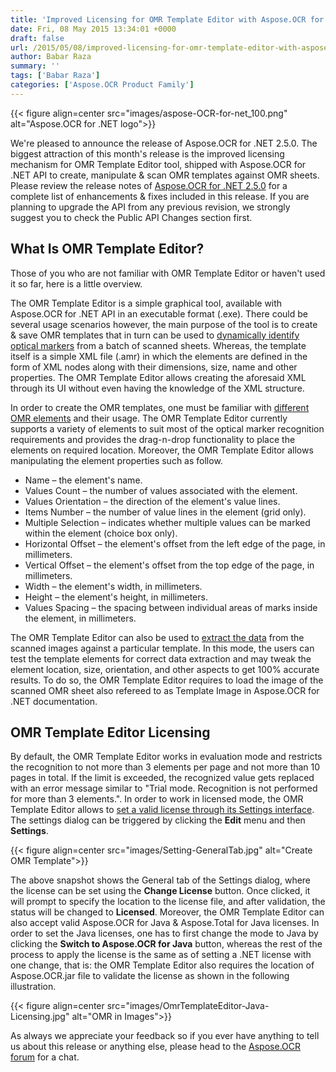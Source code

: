 ```yaml
---
title: 'Improved Licensing for OMR Template Editor with Aspose.OCR for .NET 2.5.0'
date: Fri, 08 May 2015 13:34:01 +0000
draft: false
url: /2015/05/08/improved-licensing-for-omr-template-editor-with-aspose.ocr-for-.net-2.5.0/
author: Babar Raza
summary: ''
tags: ['Babar Raza']
categories: ['Aspose.OCR Product Family']
---
```




{{< figure align=center src="images/aspose-OCR-for-net_100.png" alt="Aspose.OCR for .NET logo">}}


We're pleased to announce the release of Aspose.OCR for .NET 2.5.0. The biggest attraction of this month's release is the improved licensing mechanism for OMR Template Editor tool, shipped with Aspose.OCR for .NET API to create, manipulate & scan OMR templates against OMR sheets. Please review the release notes of [Aspose.OCR for .NET 2.5.0][1] for a complete list of enhancements & fixes included in this release. If you are planning to upgrade the API from any previous revision, we strongly suggest you to check the Public API Changes section first.

## What Is OMR Template Editor?

Those of you who are not familiar with OMR Template Editor or haven't used it so far, here is a little overview.

The OMR Template Editor is a simple graphical tool, available with Aspose.OCR for .NET API in an executable format (.exe). There could be several usage scenarios however, the main purpose of the tool is to create & save OMR templates that in turn can be used to [dynamically identify optical markers][2] from a batch of scanned sheets. Whereas, the template itself is a simple XML file (.amr) in which the elements are defined in the form of XML nodes along with their dimensions, size, name and other properties. The OMR Template Editor allows creating the aforesaid XML through its UI without even having the knowledge of the XML structure.

In order to create the OMR templates, one must be familiar with [different OMR elements][3] and their usage. The OMR Template Editor currently supports a variety of elements to suit most of the optical marker recognition requirements and provides the drag-n-drop functionality to place the elements on required location. Moreover, the OMR Template Editor allows manipulating the element properties such as follow.

*   Name – the element's name.
*   Values Count – the number of values associated with the element.
*   Values Orientation – the direction of the element's value lines.
*   Items Number – the number of value lines in the element (grid only).
*   Multiple Selection – indicates whether multiple values can be marked within the element (choice box only).
*   Horizontal Offset – the element's offset from the left edge of the page, in millimeters.
*   Vertical Offset – the element's offset from the top edge of the page, in millimeters.
*   Width – the element's width, in millimeters.
*   Height – the element's height, in millimeters.
*   Values Spacing – the spacing between individual areas of marks inside the element, in millimeters.

The OMR Template Editor can also be used to [extract the data][4] from the scanned images against a particular template. In this mode, the users can test the template elements for correct data extraction and may tweak the element location, size, orientation, and other aspects to get 100% accurate results. To do so, the OMR Template Editor requires to load the image of the scanned OMR sheet also refereed to as Template Image in Aspose.OCR for .NET documentation.

## OMR Template Editor Licensing

By default, the OMR Template Editor works in evaluation mode and restricts the recognition to not more than 3 elements per page and not more than 10 pages in total. If the limit is exceeded, the recognized value gets replaced with an error message similar to "Trial mode. Recognition is not performed for more than 3 elements.". In order to work in licensed mode, the OMR Template Editor allows to [set a valid license through its Settings interface][5]. The settings dialog can be triggered by clicking the **Edit** menu and then **Settings**.



{{< figure align=center src="images/Setting-GeneralTab.jpg" alt="Create OMR Template">}}


The above snapshot shows the General tab of the Settings dialog, where the license can be set using the **Change License** button. Once clicked, it will prompt to specify the location to the license file, and after validation, the status will be changed to **Licensed**. Moreover, the OMR Template Editor can also accept valid Aspose.OCR for Java & Aspose.Total for Java licenses. In order to set the Java licenses, one has to first change the mode to Java by clicking the **Switch to Aspose.OCR for Java** button, whereas the rest of the process to apply the license is the same as of setting a .NET license with one change, that is: the OMR Template Editor also requires the location of Aspose.OCR.jar file to validate the license as shown in the following illustration.



{{< figure align=center src="images/OmrTemplateEditor-Java-Licensing.jpg" alt="OMR in Images">}}


As always we appreciate your feedback so if you ever have anything to tell us about this release or anything else, please head to the [Aspose.OCR forum][6] for a chat.




[1]: https://downloads.aspose.com/ocr/net
[2]: https://docs.aspose.com/display/omrnet/Perform+OMR+on+Images
[3]: https://docs.aspose.com/omr/net/developer-guide/
[4]: https://docs.aspose.com/display/ocrnet/Performing+OCR+on+an+Image#PerformingOCRonanImage-ExtractTextfromImage
[5]: https://docs.aspose.com/display/ocrnet/Licensing
[6]: http://www.aspose.com/community/forums/aspose.ocr-product-family/493/showforum.aspx




